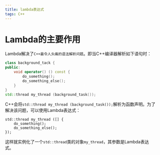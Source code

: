 ```yaml
---
title: lambda表达式
tags: C++
---
```


# Lambda的主要作用
Lambda解决了`C++最令人头痛的语法解析问题`。即当C++编译器解析如下语句时：
```C++
class background_tack {
public:
    void operator() () const {
        do_something();
        do_something_else();
    }
}
std::thread my_thread (background_task());
```
C++会将`std::thread my_thread (background_task());`解析为函数声明。为了解决该问题，可以使用Lambda表达式：
```
std::thread my_thread ([] {
    do_something();
    do_something_else();
});
```
这样就实例化了一个`std::thread`类的对象`my_thread`，其参数是Lambda表达式。
